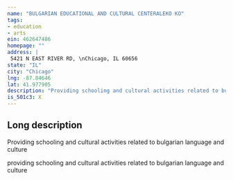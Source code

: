 ```yaml
---
name: "BULGARIAN EDUCATIONAL AND CULTURAL CENTERALEKO KO"
tags:
- education
- arts
ein: 462647486
homepage: ""
address: |
 5421 N EAST RIVER RD, \nChicago, IL 60656
state: "IL"
city: "Chicago"
lng: -87.84646
lat: 41.977905
description: "Providing schooling and cultural activities related to bulgarian language and culture"
is_501c3: X
---
```


## Long description

Providing schooling and cultural activities related to bulgarian language and culture
  
  providing schooling and cultural activities related to bulgarian language and culture
